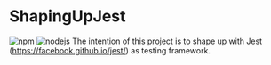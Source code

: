 # ShapingUpJest
![npm](https://img.shields.io/npm/v/npm.svg)
![nodejs](https://img.shields.io/npm/v/npm.svg)
The intention of this project is to shape up with Jest (https://facebook.github.io/jest/) as testing framework.
